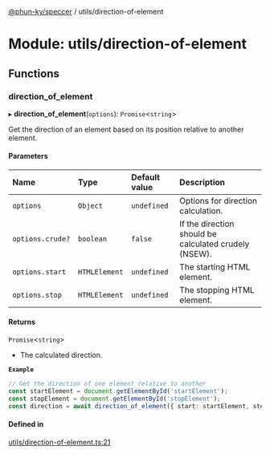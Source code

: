 [@phun-ky/speccer](../README.md) / utils/direction-of-element

# Module: utils/direction-of-element

## Functions

### direction\_of\_element

▸ **direction_of_element**(`options`): `Promise`\<`string`\>

Get the direction of an element based on its position relative to another element.

#### Parameters

| Name | Type | Default value | Description |
| :------ | :------ | :------ | :------ |
| `options` | `Object` | `undefined` | Options for direction calculation. |
| `options.crude?` | `boolean` | `false` | If the direction should be calculated crudely (NSEW). |
| `options.start` | `HTMLElement` | `undefined` | The starting HTML element. |
| `options.stop` | `HTMLElement` | `undefined` | The stopping HTML element. |

#### Returns

`Promise`\<`string`\>

- The calculated direction.

**`Example`**

```ts
// Get the direction of one element relative to another
const startElement = document.getElementById('startElement');
const stopElement = document.getElementById('stopElement');
const direction = await direction_of_element({ start: startElement, stop: stopElement });
```

#### Defined in

[utils/direction-of-element.ts:21](https://github.com/phun-ky/speccer/blob/main/src/utils/direction-of-element.ts#L21)
